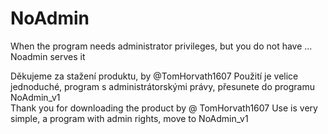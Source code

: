 # NoAdmin
When the program needs administrator privileges, but you do not have ... Noadmin serves it

<Czech>
Děkujeme za stažení produktu, by @TomHorvath1607
Použití je velice jednoduché,
program s administrátorskými právy,
přesunete do programu NoAdmin_v1
</Czech>
</br>
<English>
Thank you for downloading the product by @ TomHorvath1607
Use is very simple,
a program with admin rights,
move to NoAdmin_v1
</English>
